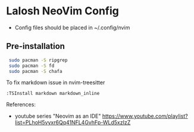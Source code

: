 # Lalosh NeoVim Config


- Config files should be placed in
    ~/.config/nvim


## Pre-installation

```sh
 sudo pacman -S ripgrep
 sudo pacman -S fd
 sudo pacman -S chafa
```



To fix markdown issue in nvim-treesitter

```
:TSInstall markdown markdown_inline
```

References:

- youtube series "Neovim as an IDE"
    https://www.youtube.com/playlist?list=PLhoH5vyxr6Qq41NFL4GvhFp-WLd5xzIzZ
